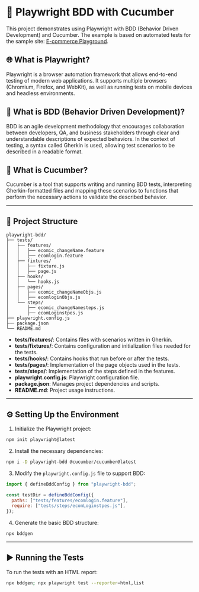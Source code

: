 # 🚀 Playwright BDD with Cucumber

This project demonstrates using Playwright with BDD (Behavior Driven Development) and Cucumber. The example is based on automated tests for the sample site: [E-commerce Playground](https://ecommerce-playground.lambdatest.io/).

## 🌐 What is Playwright?

Playwright is a browser automation framework that allows end-to-end testing of modern web applications. It supports multiple browsers (Chromium, Firefox, and WebKit), as well as running tests on mobile devices and headless environments.

## 📖 What is BDD (Behavior Driven Development)?

BDD is an agile development methodology that encourages collaboration between developers, QA, and business stakeholders through clear and understandable descriptions of expected behaviors. In the context of testing, a syntax called Gherkin is used, allowing test scenarios to be described in a readable format.

## 🥒 What is Cucumber?

Cucumber is a tool that supports writing and running BDD tests, interpreting Gherkin-formatted files and mapping these scenarios to functions that perform the necessary actions to validate the described behavior.

---

## 📁 Project Structure

```plaintext
playwright-bdd/
├── tests/
│   ├── features/
│   │   ├── ecomic_changeName.feature
│   │   ├── ecomlogin.feature
│   ├── fixtures/
│   │   ├── fixture.js
│   │   ├── page.js
│   ├── hooks/
│   │   └── hooks.js
│   ├── pages/
│   │   ├── ecomic_changeNameObjs.js
│   │   ├── ecomloginObjs.js
│   └── steps/
│       ├── ecomic_changeNamesteps.js
│       ├── ecomLoginstpes.js
├── playwright.config.js
├── package.json
└── README.md
```

- **tests/features/**: Contains files with scenarios written in Gherkin.
- **tests/fixtures/**: Contains configuration and initialization files needed for the tests.
- **tests/hooks/**: Contains hooks that run before or after the tests.
- **tests/pages/**: Implementation of the page objects used in the tests.
- **tests/steps/**: Implementation of the steps defined in the features.
- **playwright.config.js**: Playwright configuration file.
- **package.json**: Manages project dependencies and scripts.
- **README.md**: Project usage instructions.

---

## ⚙️ Setting Up the Environment

1. Initialize the Playwright project:

```bash
npm init playwright@latest
```

2. Install the necessary dependencies:

```bash
npm i -D playwright-bdd @cucumber/cucumber@latest
```

3. Modify the `playwright.config.js` file to support BDD:

```javascript
import { defineBddConfig } from "playwright-bdd";

const testDir = defineBddConfig({
  paths: ["tests/features/ecomlogin.feature"],
  require: ["tests/steps/ecomLoginstpes.js"],
});
```

4. Generate the basic BDD structure:

```bash
npx bddgen
```

---

## ▶️ Running the Tests

To run the tests with an HTML report:

```bash
npx bddgen; npx playwright test --reporter=html,list
```
